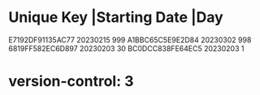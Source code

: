 # Unique Key        |Starting Date |Day
  E7192DF91135AC77   20230215       999
  A1BBC65C5E9E2D84   20230302       998
  6819FF582EC6D897   20230203       30
  BC0DCC838FE64EC5   20230203       1
# version-control: 3
